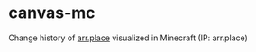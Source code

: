 # canvas-mc
Change history of [arr.place](https://arr.place) visualized in Minecraft (IP: arr.place)
